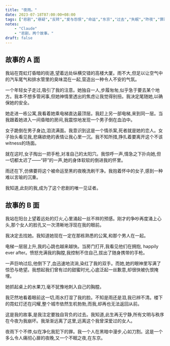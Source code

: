 ```yaml
---
title: "夜雨。"
date: 2023-07-18T07:00:00+08:00
tags: ["悲剧","悬疑","反转","爱与怨恨","命运","东京","过去","失眠","昨夜","罪恶","Claude"]
notes:
    - "Claude"
    - "悲剧，两个故事。"
draft: false
---
```


## 故事的 A 面

我站在霓虹灯昏暗的街道,望着远处纵横交错的高楼大厦。雨不大,但足以让空气中的汽车尾气和排水管里的臭味混在一起,营造出一种令人不安的气氛。

一个年轻女子走过,吸引了我的注意。她独自一人,步履匆匆,似乎急于要去某个地方。我本不想多管闲事,但她神情里透出的焦虑让我觉得别扭。我决定尾随她,以确保她的安全。

她走进一栋公寓,我看着她乘电梯直达最顶层。我赶上另一部电梯,来到同一层。当我跟着她进入一间昏暗的房间,我震惊地发现一个男子倒在血泊中。

女子跪倒在男子身边,泪流满面。我意识到这是一个情杀案,死者就是她的恋人。女子抬头看见我,悲痛欲绝的表情让我心里一沉。我不知所措,挣扎着要离开这个不该witness的场面。

就在这时,女子掏出一把手枪,对准自己的太阳穴。我惊呼一声,情急之下扑向她,但一切都太迟了——“砰”的一声,她的身体软软的倒进我的怀里。

雨还在下,仿佛要将这个被命运至黑的夜晚洗刷干净。我抱着怀中的女子,感到一种难以言喻的沉重。

我知道,此刻的我,成为了这个悲剧的唯一见证者。

## 故事的 B 面

我站在阳台上望着远处的灯火,心里涌起一丝不祥的预感。刚才的争吵再度涌上心头,那个女人的脸孔又一次清晰地浮现在我的眼前。

我决定去找她。我知道她现在一定在那栋熟悉的公寓,和那个男人在一起。

电梯一层层上升,我的心跳也越来越快。当房门打开,我看见他们在拥抱, happily ever after。愤怒充满我的胸膛,我控制不住自己,拔出了随身携带的手枪。

一声巨响过后,他倒下了,血迅速地流淌,染红了我的双手。而她,她的眼神里写满了惊恐与绝望。我想起我们曾有过的甜蜜时光,心底泛起一丝歉意,却很快被仇恨掩埋。

她抓起桌上的水果刀,毫不犹豫地刺入自己的胸膛。

我茫然地看着眼前这一切,雨水打湿了我的脸。不知是雨还是泪,我已辨不清。楼下的霓虹灯还在闪耀,整个城市依然生机勃勃,而我,却再也无法返回从前。

这是我的故事,是我注定要独自背负的过去。我知道,此生再无宁静,所有文明与秩序在今夜为我崩坏。我渐渐远离了这里,远离这个我曾深爱过的女人。

夜雨下个不停,似在净化我犯下的罪。我一个人在黑暗中漫步,心如刀割。这是一个多么令人痛彻心扉的夜晚,又一个不眠之夜,在东京。